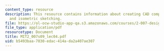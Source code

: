 ```yaml
---
content_type: resource
description: This resource contains information about creating CAD components 1, terminology
  and isometric sketching.
file: https://ol-ocw-studio-app-qa.s3.amazonaws.com/courses/2-007-design-and-manufacturing-i-spring-2009/b5493baa7030edac414ada2a407ae307_MIT2_007s09_lec04.pdf
file_type: application/pdf
resourcetype: Document
title: MIT2_007s09_lec04.pdf
uid: b5493baa-7030-edac-414a-da2a407ae307
---
```

